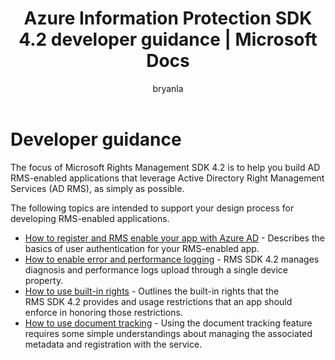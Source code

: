﻿---
# required metadata

title: Azure Information Protection SDK 4.2 developer guidance | Microsoft Docs
description: A collection of how-to topics for developing the AIP SDK 4.2
keywords:
author: bryanla
ms.author: bryanla
manager: barbkess
ms.date: 01/23/2017
ms.topic: conceptual
ms.service: information-protection
ms.assetid: ae67523a-c094-44da-86b8-739bedba7111
# optional metadata

#ROBOTS:
audience: developer
#ms.devlang:
ms.reviewer: shubhamp
ms.suite: ems
#ms.tgt_pltfrm:
#ms.custom:

---

# Developer guidance
The focus of Microsoft Rights Management SDK 4.2 is to help you build AD RMS-enabled applications that leverage Active Directory Right Management Services (AD RMS), as simply as possible.

The following topics are intended to support your design process for developing RMS-enabled applications.

- [How to register and RMS enable your app with Azure AD](authentication-integration.md) - Describes the basics of user authentication for your RMS-enabled app.
- [How to enable error and performance logging](enabling-logging.md) - RMS SDK 4.2 manages diagnosis and performance logs upload through a single device property.
- [How to use built-in rights](built-in-rights-usage-restriction-reference.md) - Outlines the built-in rights that the RMS SDK 4.2 provides and usage restrictions that an app should enforce in honoring those restrictions.
- [How to use document tracking](how-to-use-document-tracking.md) - Using the document tracking feature requires some simple understandings about managing the associated metadata and registration with the service.
